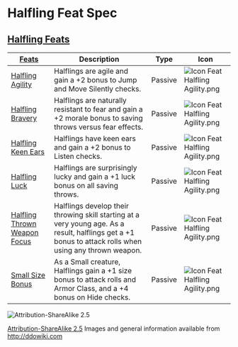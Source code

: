 # Halfling Feat Spec

## [Halfling Feats](http://ddowiki.com/page/Category:Halfling_feats)

|[ ][existingFeat] [Feats][result] | Description | Type | Icon |
|-----|-----|-----|-----|
|[Halfling Agility][halfling_agility] | Halflings are agile and gain a +2 bonus to Jump and Move Silently checks. | Passive | ![Icon Feat Halfling Agility.png](/images/Icon_Feat_Halfling_Agility.png)
|[Halfling Bravery](http://ddowiki.com/page/Halfling_Bravery) | Halflings are naturally resistant to fear and gain a +2 morale bonus to saving throws versus fear effects. | Passive | ![Icon Feat Halfling Agility.png](/images/Icon_Feat_Halfling_Agility.png)
|[Halfling Keen Ears](http://ddowiki.com/page/Halfling_Keen_Ears) | Halflings have keen ears and gain a +2 bonus to Listen checks. | Passive | ![Icon Feat Halfling Agility.png](/images/Icon_Feat_Halfling_Agility.png)
|[Halfling Luck](http://ddowiki.com/page/Halfling_Luck) | Halflings are surprisingly lucky and gain a +1 luck bonus on all saving throws. | Passive | ![Icon Feat Halfling Agility.png](/images/Icon_Feat_Halfling_Agility.png)
|[Halfling Thrown Weapon Focus](http://ddowiki.com/page/Halfling_Thrown_Weapon_Focus) | Halflings develop their throwing skill starting at a very young age. As a result, halflings get a +1 bonus to attack rolls when using any thrown weapon. | Passive | ![Icon Feat Halfling Agility.png](/images/Icon_Feat_Halfling_Agility.png)
|[Small Size Bonus](http://ddowiki.com/page/Halfling_Size_Bonus) | As a Small creature, Halflings gain a +1 size bonus to attack rolls and Armor Class, and a +4 bonus on Hide checks. | Passive | ![Icon Feat Halfling Agility.png](/images/Icon_Feat_Halfling_Agility.png)


[existingFeat]: - "c:verify-rows=#feat:verifyGrantedFeats()"
[_matchStrategy_]: - "c:matchStrategy=KeyMatch"
[result]: - "?=#feat"
[halfling_agility]: http://ddowiki.com/page/Halfling_Agility_(feat)
[elf_feat]: http://www.ddowiki.com/edit/Elf_(feat)?redlink=1 "Elf (feat) (page does not exist)"
[elf_race]: http://www.ddowiki.com/page/Elf "Elf"
[sunelf_race]: http://www.ddowiki.com/page/Sun_Elf_(Morninglord) "Sun Elf (Morninglord)"
![Attribution-ShareAlike 2.5](/images/somerights20.png)

[Attribution-ShareAlike 2.5](https://creativecommons.org/licenses/by-sa/2.5/) Images and general information available from http://ddowiki.com
